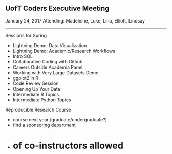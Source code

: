 ## UofT Coders Executive Meeting
January 24, 2017
Attending: Madeleine, Luke, Lina, Elliott, Lindsay

--------

Sessions for Spring
- Lightning Demo: Data Visualization
- Lightning Demo: Academic/Research Workflows
- Intro SQL
- Collaborative Coding with Github
- Careers Outside Academia Panel
- Working with Very Large Datasets Demo
- ggplot2 in R
- Code Review Session
- Opening Up Your Data
- Intermediate R Topics
- Intermediate Python Topics

Reproducible Research Course
- course next year (graduate/undergraduate?)
- find a sponsoring department
- # of co-instructors allowed
